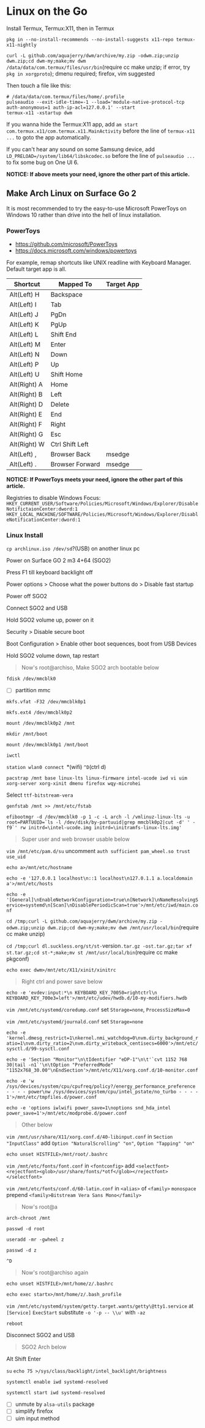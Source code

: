 # Linux on the Go

Install Termux, Termux:X11, then in Termux

`pkg in --no-install-recommends --no-install-suggests x11-repo termux-x11-nightly`

`curl -L github.com/aquajerry/dwm/archive/my.zip -odwm.zip;unzip dwm.zip;cd dwm-my;make;mv dwm /data/data/com.termux/files/usr/bin`(require cc make unzip; if error, try `pkg in xorgproto`); dmenu required; firefox, vim suggested

Then touch a file like this:
```
# /data/data/com.termux/files/home/.profile
pulseaudio --exit-idle-time=-1 --load='module-native-protocol-tcp auth-anonymous=1 auth-ip-acl=127.0.0.1' --start
termux-x11 -xstartup dwm
```
If you wanna hide the Termux:X11 app, add `am start com.termux.x11/com.termux.x11.MainActivity` before the line of `termux-x11 ...` to goto the app automatically.

If you can't hear any sound on some Samsung device, add `LD_PRELOAD=/system/lib64/libskcodec.so` before the line of `pulseaudio ...` to fix some bug on One UI 6.

__NOTICE: If above meets your need, ignore the other part of this article.__


## Make Arch Linux on Surface Go 2

It is most recommended to try the easy-to-use Microsoft PowerToys on Windows 10
rather than drive into the hell of linux installation.


### PowerToys

- https://github.com/microsoft/PowerToys
- https://docs.microsoft.com/windows/powertoys

For example, remap shortcuts like UNIX readline with Keyboard Manager.
Default target app is all.

Shortcut     | Mapped To       | Target App
-------------|-----------------|-----------
Alt(Left) H  | Backspace       |
Alt(Left) I  | Tab             |
Alt(Left) J  | PgDn            |
Alt(Left) K  | PgUp            |
Alt(Left) L  | Shift End       |
Alt(Left) M  | Enter           |
Alt(Left) N  | Down            |
Alt(Left) P  | Up              |
Alt(Left) U  | Shift Home      |
Alt(Right) A | Home            |
Alt(Right) B | Left            |
Alt(Right) D | Delete          |
Alt(Right) E | End             |
Alt(Right) F | Right           |
Alt(Right) G | Esc             |
Alt(Right) W | Ctrl Shift Left |
Alt(Left) ,  | Browser Back    | msedge
Alt(Left) .  | Browser Forward | msedge

__NOTICE: If PowerToys meets your need, ignore the other part of this article.__

Registries to disable Windows Focus:  
`HKEY_CURRENT_USER/Software/Policies/Microsoft/Windows/Explorer/DisableNotifictaionCenter:dword:1`
`HKEY_LOCAL_MACHINE/SOFTWARE/Policies/Microsoft/Windows/Explorer/DisableNotificationCenter:dword:1`


### Linux Install

`cp archlinux.iso /dev/sd`?(USB) on another linux pc

Power on Surface GO 2 m3 4+64 (SGO2)

Press F1 till keyboard backlight off

Power options > Choose what the power buttons do > Disable fast startup

Power off SGO2

Connect SGO2 and USB

Hold SGO2 volume up, power on it

Security > Disable secure boot

Boot Configuration > Enable other boot sequences, boot from USB Devices

Hold SGO2 volume down, tap restart

> Now's root@archiso, Make SGO2 arch bootable below

`fdisk /dev/mmcblk0`

- [ ] partition mmc

`mkfs.vfat -F32 /dev/mmcblk0p1`

`mkfs.ext4 /dev/mmcblk0p2`

`mount /dev/mmcblk0p2 /mnt`

`mkdir /mnt/boot`

`mount /dev/mmcblk0p1 /mnt/boot`

`iwctl`

`station wlan0 connect `*(wifi) `^D`(ctrl d)

`pacstrap /mnt base linux-lts linux-firmware intel-ucode iwd vi uim xorg-server xorg-xinit dmenu firefox wqy-microhei`

Select `ttf-bitstream-vera`

`genfstab /mnt >> /mnt/etc/fstab`

```efibootmgr -d /dev/mmcblk0 -p 1 -c -L arch -l /vmlinuz-linux-lts -u root=PARTUUID=`ls -l /dev/disk/by-partuuid|grep mmcblk0p2|cut -d' ' -f9`' rw initrd=\intel-ucode.img initrd=\initramfs-linux-lts.img'```

> Super user and web browser usable below

`vim /mnt/etc/pam.d/su` uncomment `auth sufficient pam_wheel.so trust use_uid`

`echo a>/mnt/etc/hostname`

`echo -e '127.0.0.1 localhost\n::1 localhost\n127.0.1.1 a.localdomain a'>/mnt/etc/hosts`

`echo -e '[General]\nEnableNetworkConfiguration=true\n[Network]\nNameResolvingService=systemd\n[Scan]\nDisablePeriodicScan=true'>/mnt/etc/iwd/main.conf`

`cd /tmp;curl -L github.com/aquajerry/dwm/archive/my.zip -odwm.zip;unzip dwm.zip;cd dwm-my;make;mv dwm /mnt/usr/local/bin`(require cc make unzip)

`cd /tmp;curl dl.suckless.org/st/st-`version`.tar.gz -ost.tar.gz;tar xf st.tar.gz;cd st-*;make;mv st /mnt/usr/local/bin`(require cc make pkgconf)

`echo exec dwm>/mnt/etc/X11/xinit/xinitrc`

> Right ctrl and power save below

`echo -e 'evdev:input:*\n KEYBOARD_KEY_70050=rightctrl\n KEYBOARD_KEY_700e3=left'>/mnt/etc/udev/hwdb.d/10-my-modifiers.hwdb`

`vim /mnt/etc/systemd/coredump.conf` set `Storage=none`, `ProcessSizeMax=0`

`vim /mnt/etc/systemd/journald.conf` set `Storage=none`

`echo -e 'kernel.dmesg_restrict=1\nkernel.nmi_watchdog=0\nvm.dirty_background_ratio=1\nvm.dirty_ratio=2\nvm.dirty_writeback_centisecs=6000'>/mnt/etc/sysctl.d/99-sysctl.conf`

```echo -e 'Section "Monitor"\n\tIdentifier "eDP-1"\n\t'`cvt 1152 768 30|tail -n1`'\n\tOption "PreferredMode" "1152x768_30.00"\nEndSection'>/mnt/etc/X11/xorg.conf.d/10-monitor.conf```

`echo -e 'w /sys/devices/system/cpu/cpufreq/policy?/energy_performance_preference - - - - power\nw /sys/devices/system/cpu/intel_pstate/no_turbo - - - - 1'>/mnt/etc/tmpfiles.d/power.conf`

`echo -e 'options iwlwifi power_save=1\noptions snd_hda_intel power_save=1'>/mnt/etc/modprobe.d/power.conf`

> Other below

`vim /mnt/usr/share/X11/xorg.conf.d/40-libinput.conf` in `Section "InputClass"` add `Option "NaturalScrolling" "on"`, `Option "Tapping" "on"`

`echo unset HISTFILE>/mnt/root/.bashrc`

`vim /mnt/etc/fonts/font.conf` in `<fontconfig>` add `<selectfont><rejectfont><glob>/usr/share/fonts/*otf</glob></rejectfont></selectfont>`

`vim /mnt/etc/fonts/conf.d/60-latin.conf` in `<alias>` of `<family>` `monospace` prepend `<family>Bitstream Vera Sans Mono</family>`

> Now's root@a

`arch-chroot /mnt`

`passwd -d root`

`useradd -mr -gwheel z`

`passwd -d z`

`^D`

> Now's root@archiso again

`echo unset HISTFILE>/mnt/home/z/.bashrc`

`echo exec startx>/mnt/home/z/.bash_profile`

`vim /mnt/etc/systemd/system/getty.target.wants/getty\@tty1.service` at `[Service]` `ExecStart` substitute `-o '-p -- \\u'` with `-az`

`reboot`

Disconnect SGO2 and USB

> SGO2 Arch below

Alt Shift Enter

`su` `echo 75 >/sys/class/backlight/intel_backlight/brightness`

`systemctl enable iwd systemd-resolved`

`systemctl start iwd systemd-resolved`

- [ ] unmute by `alsa-utils` package
- [ ] simplify firefox
- [ ] uim input method
